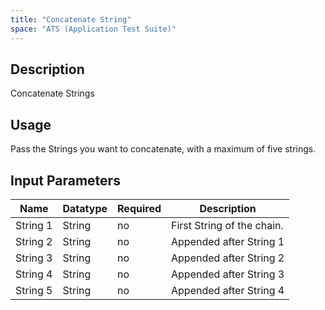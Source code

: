 ```yaml
---
title: "Concatenate String"
space: "ATS (Application Test Suite)"
---
```


## Description

Concatenate Strings

## Usage

Pass the Strings you want to concatenate, with a maximum of five strings.

## Input Parameters

Name | Datatype | Required | Description
---- | -------- | ------- |---------------
String 1 | String | no | First String of the chain.
String 2 | String | no | Appended after String 1
String 3 | String | no | Appended after String 2
String 4 | String | no | Appended after String 3
String 5 | String | no | Appended after String 4
